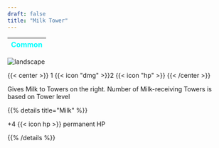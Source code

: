 ```yaml
---
draft: false
title: "Milk Tower"
---
```

| <span style="color:Cyan"> Common </span> |
|--------|

![landscape](/images/towers/towerS_1.png)

{{< center >}}
1 {{< icon "dmg" >}}2 {{< icon "hp" >}}
{{< /center >}}

Gives Milk to Towers on the right.
Number of Milk-receiving Towers is based on Tower level

{{% details title="Milk" %}}

+4 {{< icon hp >}} permanent HP

{{% /details %}}